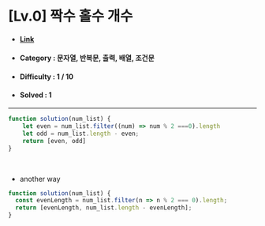# [Lv.0] 짝수 홀수 개수 
* #### [Link](https://school.programmers.co.kr/learn/courses/30/lessons/120824)
* #### Category : 문자열, 반복문, 출력, 배열, 조건문
* #### Difficulty : 1 / 10  
* #### Solved : 1

<hr />

```js
function solution(num_list) {
    let even = num_list.filter((num) => num % 2 ===0).length
    let odd = num_list.length - even;
    return [even, odd]
}
```

<br />

* another way  
```js
function solution(num_list) {
  const evenLength = num_list.filter(n => n % 2 === 0).length;
  return [evenLength, num_list.length - evenLength];
}
```